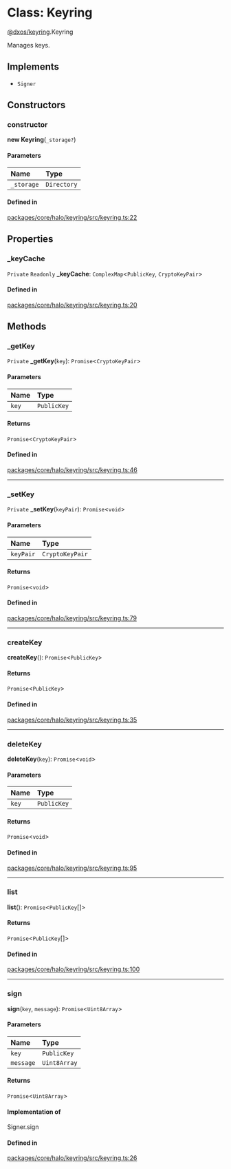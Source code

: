 # Class: Keyring

[@dxos/keyring](../modules/dxos_keyring.md).Keyring

Manages keys.

## Implements

- `Signer`

## Constructors

### constructor

**new Keyring**(`_storage?`)

#### Parameters

| Name | Type |
| :------ | :------ |
| `_storage` | `Directory` |

#### Defined in

[packages/core/halo/keyring/src/keyring.ts:22](https://github.com/dxos/dxos/blob/main/packages/core/halo/keyring/src/keyring.ts#L22)

## Properties

### \_keyCache

 `Private` `Readonly` **\_keyCache**: `ComplexMap`<`PublicKey`, `CryptoKeyPair`\>

#### Defined in

[packages/core/halo/keyring/src/keyring.ts:20](https://github.com/dxos/dxos/blob/main/packages/core/halo/keyring/src/keyring.ts#L20)

## Methods

### \_getKey

`Private` **_getKey**(`key`): `Promise`<`CryptoKeyPair`\>

#### Parameters

| Name | Type |
| :------ | :------ |
| `key` | `PublicKey` |

#### Returns

`Promise`<`CryptoKeyPair`\>

#### Defined in

[packages/core/halo/keyring/src/keyring.ts:46](https://github.com/dxos/dxos/blob/main/packages/core/halo/keyring/src/keyring.ts#L46)

___

### \_setKey

`Private` **_setKey**(`keyPair`): `Promise`<`void`\>

#### Parameters

| Name | Type |
| :------ | :------ |
| `keyPair` | `CryptoKeyPair` |

#### Returns

`Promise`<`void`\>

#### Defined in

[packages/core/halo/keyring/src/keyring.ts:79](https://github.com/dxos/dxos/blob/main/packages/core/halo/keyring/src/keyring.ts#L79)

___

### createKey

**createKey**(): `Promise`<`PublicKey`\>

#### Returns

`Promise`<`PublicKey`\>

#### Defined in

[packages/core/halo/keyring/src/keyring.ts:35](https://github.com/dxos/dxos/blob/main/packages/core/halo/keyring/src/keyring.ts#L35)

___

### deleteKey

**deleteKey**(`key`): `Promise`<`void`\>

#### Parameters

| Name | Type |
| :------ | :------ |
| `key` | `PublicKey` |

#### Returns

`Promise`<`void`\>

#### Defined in

[packages/core/halo/keyring/src/keyring.ts:95](https://github.com/dxos/dxos/blob/main/packages/core/halo/keyring/src/keyring.ts#L95)

___

### list

**list**(): `Promise`<`PublicKey`[]\>

#### Returns

`Promise`<`PublicKey`[]\>

#### Defined in

[packages/core/halo/keyring/src/keyring.ts:100](https://github.com/dxos/dxos/blob/main/packages/core/halo/keyring/src/keyring.ts#L100)

___

### sign

**sign**(`key`, `message`): `Promise`<`Uint8Array`\>

#### Parameters

| Name | Type |
| :------ | :------ |
| `key` | `PublicKey` |
| `message` | `Uint8Array` |

#### Returns

`Promise`<`Uint8Array`\>

#### Implementation of

Signer.sign

#### Defined in

[packages/core/halo/keyring/src/keyring.ts:26](https://github.com/dxos/dxos/blob/main/packages/core/halo/keyring/src/keyring.ts#L26)
